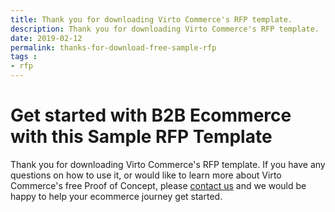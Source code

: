 ```yaml
---
title: Thank you for downloading Virto Commerce's RFP template.
description: Thank you for downloading Virto Commerce's RFP template.
date: 2019-02-12
permalink: thanks-for-download-free-sample-rfp
tags : 
- rfp
---
```

<div class="roadmap __responsive">
	<h1 class="section-t">Get started with B2B Ecommerce with this Sample RFP Template</h1>
    <div class="text">
        Thank you for downloading Virto Commerce's RFP template. If you have any questions on how to use it, or would like to learn more about Virto Commerce's free Proof of Concept,
        please <a href="/contact-us">contact us</a> and we would be happy to help your ecommerce journey get started.
    </div>
    <a id="rfpDownload" href="assets/files/ecommerce-sample-rfp-template-by-virto.xlsx" />
</div>
<script>
    $('#rfpDownload').click();
</script>